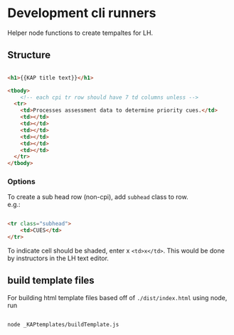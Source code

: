# Development cli runners

Helper node functions to create tempaltes for LH.

## Structure

```html

<h1>{{KAP title text}}</h1>

<tbody>
    <!-- each cpi tr row should have 7 td columns unless -->
  <tr>
    <td>Processes assessment data to determine priority cues.</td>
    <td></td>
    <td></td>
    <td></td>
    <td></td>
    <td></td>
    <td></td>
  </tr>
</tbody>
```

### Options

To create a sub head row (non-cpi), add `subhead` class to row.  
e.g.:

```html

<tr class="subhead">
    <td>CUES</td>
</tr>
```

To indicate cell should be shaded, enter x `<td>x</td>`.
This would be done by instructors in the LH text editor.

## build template files

For building html template files based off of `./dist/index.html` using node, run

```node

node _KAPtemplates/buildTemplate.js

```
